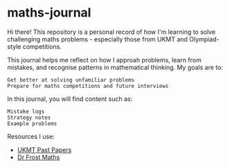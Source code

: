 # maths-journal

Hi there! This repository is a personal record of how I'm learning to solve challenging maths problems - especially those from UKMT and Olympiad-style competitions.

This journal helps me reflect on how I approah problems, learn from mistakes, and recognise patterns in mathematical thinking. My goals are to:

    Get better at solving unfamiliar problems
    Prepare for maths competitions and future interviews

In this journal, you will find content such as:

    Mistake logs
    Strategy notes
    Example problems

Resources I use:

- [UKMT Past Papers](https://www.ukmt.org.uk/past-papers)
- [Dr Frost Maths](https://drfrostmaths.com)


